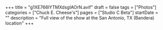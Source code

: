 +++
title = "g1XE766lYTMXdsgIAOrN.avif"
draft = false
tags = ["Photos"]
categories = ["Chuck E. Cheese's"]
pages = ["Studio C Beta"]
startDate = ""
description = "Full view of the show at the San Antonio, TX (Bandera) location"
+++
